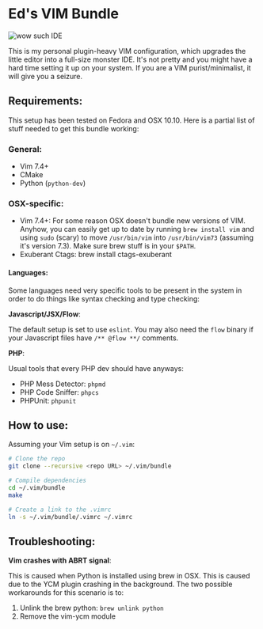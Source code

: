 # Ed's VIM Bundle

![wow such IDE](http://i.imgur.com/PigKpqz.png)

This is my personal plugin-heavy VIM configuration, which upgrades the little
editor into a full-size monster IDE. It's not pretty and you might have a
hard time setting it up on your system. If you are a VIM purist/minimalist, it
will give you a seizure.

## Requirements:

This setup has been tested on Fedora and OSX 10.10. Here is a partial list of
stuff needed to get this bundle working:

### General:

- Vim 7.4+
- CMake
- Python (`python-dev`)

### OSX-specific:
- Vim 7.4+: For some reason OSX doesn't bundle new versions of VIM. Anyhow, you
can easily get up to date by running `brew install vim` and using `sudo` (scary)
to move `/usr/bin/vim` into `/usr/bin/vim73` (assuming it's version 7.3). Make
sure brew stuff is in your `$PATH`.
- Exuberant Ctags: brew install ctags-exuberant

#### Languages:

Some languages need very specific tools to be present in the system in order to
do things like syntax checking and type checking:

**Javascript/JSX/Flow**:

The default setup is set to use `eslint`. You may also need the `flow` binary if
your Javascript files have `/** @flow **/` comments.

**PHP**:

Usual tools that every PHP dev should have anyways:

- PHP Mess Detector: `phpmd`
- PHP Code Sniffer: `phpcs`
- PHPUnit: `phpunit`

## How to use:

Assuming your Vim setup is on `~/.vim`:

```sh
# Clone the repo
git clone --recursive <repo URL> ~/.vim/bundle

# Compile dependencies
cd ~/.vim/bundle
make

# Create a link to the .vimrc
ln -s ~/.vim/bundle/.vimrc ~/.vimrc
```

## Troubleshooting:

__Vim crashes with ABRT signal__:

This is caused when Python is installed using brew in OSX. This is
caused due to the YCM plugin crashing in the background. The two
possible workarounds for this scenario is to:

1. Unlink the brew python: `brew unlink python`
2. Remove the vim-ycm module
